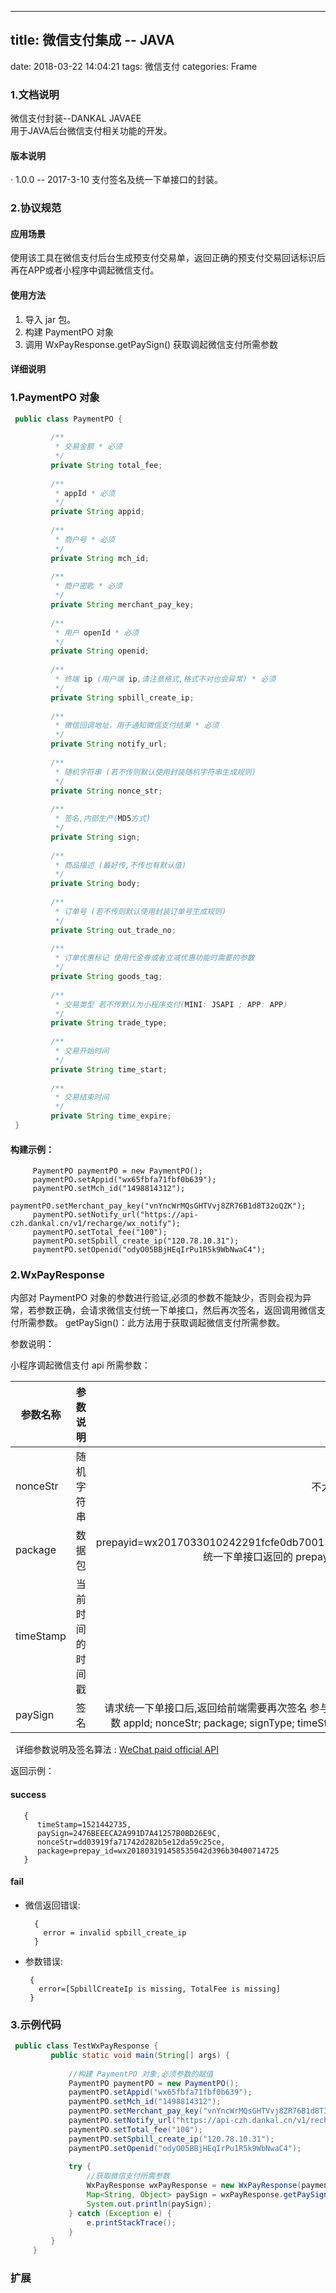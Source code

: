 ---------------------------
title: 微信支付集成 -- JAVA
---------------------------
date: 2018-03-22 14:04:21
tags: 微信支付
categories: Frame

### 1.文档说明

  微信支付封装--DANKAL JAVAEE    
  用于JAVA后台微信支付相关功能的开发。

#### 版本说明   
· 1.0.0 -- 2017-3-10 
支付签名及统一下单接口的封装。

### 2.协议规范
#### 应用场景
使用该工具在微信支付后台生成预支付交易单，返回正确的预支付交易回话标识后再在APP或者小程序中调起微信支付。

#### 使用方法
1. 导入 jar 包。
2. 构建 PaymentPO 对象 
3. 调用 WxPayResponse.getPaySign() 获取调起微信支付所需参数

#### 详细说明
### 1.PaymentPO 对象
   ```java
    public class PaymentPO {
    
            /**
             * 交易金额 * 必须
             */
            private String total_fee;
        
            /**
             * appId * 必须
             */
            private String appid;
        
            /**
             * 商户号 * 必须
             */
            private String mch_id;
        
            /**
             * 商户密匙 * 必须
             */
            private String merchant_pay_key;
        
            /**
             * 用户 openId * 必须
             */
            private String openid;
        
            /**
             * 终端 ip (用户端 ip,请注意格式,格式不对也会异常) * 必须
             */
            private String spbill_create_ip;
        
            /**
             * 微信回调地址，用于通知微信支付结果 * 必须
             */
            private String notify_url;
        
            /**
             * 随机字符串 (若不传则默认使用封装随机字符串生成规则)
             */
            private String nonce_str;
        
            /**
             * 签名,内部生产(MD5方式)
             */
            private String sign;
        
            /**
             * 商品描述 (最好传,不传也有默认值)
             */
            private String body;
        
            /**
             * 订单号 (若不传则默认使用封装订单号生成规则)
             */
            private String out_trade_no;
        
            /**
             * 订单优惠标记 使用代金券或者立减优惠功能时需要的参数
             */
            private String goods_tag;
        
            /**
             * 交易类型 若不传默认为小程序支付(MINI: JSAPI ; APP: APP)
             */
            private String trade_type;
        
            /**
             * 交易开始时间
             */
            private String time_start;
        
            /**
             * 交易结束时间
             */
            private String time_expire;
    }
   ```    
#### 构建示例：
   ```
        PaymentPO paymentPO = new PaymentPO();
        paymentPO.setAppid("wx65fbfa71fbf0b639");
        paymentPO.setMch_id("1498814312");
        paymentPO.setMerchant_pay_key("vnYncWrMQsGHTVvj8ZR76B1d8T32oQZK");
        paymentPO.setNotify_url("https://api-czh.dankal.cn/v1/recharge/wx_notify");
        paymentPO.setTotal_fee("100");
        paymentPO.setSpbill_create_ip("120.78.10.31");
        paymentPO.setOpenid("odyO05BBjHEqIrPu1R5k9WbNwaC4");
   ```
    
    
### 2.WxPayResponse 

  内部对 PaymentPO 对象的参数进行验证,必须的参数不能缺少，否则会视为异常，若参数正确，会请求微信支付统一下单接口，然后再次签名，返回调用微信支付所需参数。 
  getPaySign()：此方法用于获取调起微信支付所需参数。   
   
  参数说明：

小程序调起微信支付 api 所需参数：   

| 参数名称        | 参数说明           | 备注  |
| --------------- |:------------------:| -----:|
| nonceStr        | 随机字符串         | 不大于 32 位 |
| package         | 数据包             | prepayid=wx2017033010242291fcfe0db70013231072 统一下单接口返回的 prepayid 参数值|
| timeStamp       | 当前时间的时间戳   | 单位 : 秒 |
| paySign         | 签名               | 请求统一下单接口后,返回给前端需要再次签名 参与签名的参数 appId; nonceStr; package; signType; timeStamp; key|

&nbsp;&nbsp;详细参数说明及签名算法 : [WeChat paid official API](https://pay.weixin.qq.com/wiki/doc/api/wxa/wxa_api.php?chapter=7_7&index=5)   
  
返回示例：

#### success
   ```
      {
         timeStamp=1521442735, 
         paySign=2476BEEECA2A991D7A41257B0BD26E9C, 
         nonceStr=dd03919fa71742d282b5e12da59c25ce, 
         package=prepay_id=wx201803191458535042d396b30400714725
      }
   ```
       
#### fail 
- 微信返回错误:

   ```
     {
       error = invalid spbill_create_ip
     }
   ```
- 参数错误:
   ```
    {
      error=[SpbillCreateIp is missing, TotalFee is missing]
    }  
   ```
      
    
### 3.示例代码
   ```java
    public class TestWxPayResponse {
            public static void main(String[] args) {
    
                //构建 PaymentPO 对象,必须参数的赋值
                PaymentPO paymentPO = new PaymentPO();
                paymentPO.setAppid("wx65fbfa71fbf0b639");
                paymentPO.setMch_id("1498814312");
                paymentPO.setMerchant_pay_key("vnYncWrMQsGHTVvj8ZR76B1d8T32oQZK");
                paymentPO.setNotify_url("https://api-czh.dankal.cn/v1/recharge/wx_notify");
                paymentPO.setTotal_fee("100");
                paymentPO.setSpbill_create_ip("120.78.10.31");
                paymentPO.setOpenid("odyO05BBjHEqIrPu1R5k9WbNwaC4");
        
                try {
                    //获取微信支付所需参数
                    WxPayResponse wxPayResponse = new WxPayResponse(paymentPO);
                    Map<String, Object> paySign = wxPayResponse.getPaySign();
                    System.out.println(paySign);
                } catch (Exception e) {
                    e.printStackTrace();
                }
            }
        }
   ```
### 扩展